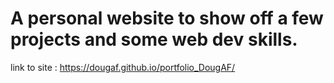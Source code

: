 # A personal website to show off a few projects and some web dev skills.
link to site : https://dougaf.github.io/portfolio_DougAF/
